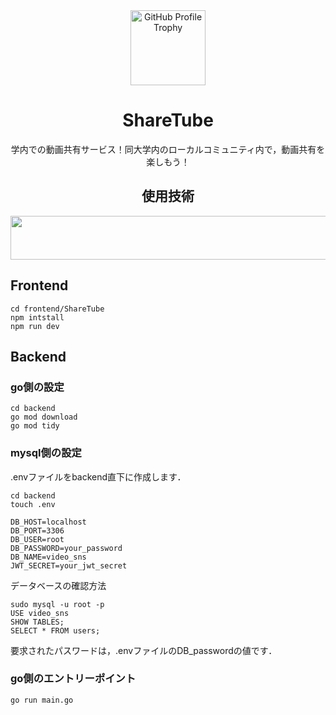 <div align="center">
  <img height="-10" width="120" src="https://static.vecteezy.com/system/resources/previews/004/852/965/original/video-play-film-player-movie-line-icon-illustration-logo-template-suitable-for-many-purposes-free-vector.jpg"  alt="GitHub Profile Trophy"/>
  <h1 align="center">ShareTube</h1>
  <p align="center">学内での動画共有サービス！同大学内のローカルコミュニティ内で，動画共有を楽しもう！</p>
</div>

<div align="center">
  <h2 align="center">使用技術</h2>
  <img height="70" width="200%" src="https://skillicons.dev/icons?i=go,typescript,react,vite,mysql,docker">
</div>


## Frontend

```
cd frontend/ShareTube
npm intstall
npm run dev
```

## Backend

### go側の設定

```
cd backend
go mod download
go mod tidy
```

### mysql側の設定

.envファイルをbackend直下に作成します．

```
cd backend
touch .env
```

```
DB_HOST=localhost
DB_PORT=3306
DB_USER=root
DB_PASSWORD=your_password
DB_NAME=video_sns
JWT_SECRET=your_jwt_secret
```

データベースの確認方法

```
sudo mysql -u root -p
USE video_sns
SHOW TABLES;
SELECT * FROM users;
```

要求されたパスワードは，.envファイルのDB_passwordの値です．

### go側のエントリーポイント

```
go run main.go
```
